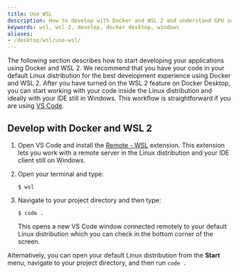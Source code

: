 ```yaml
---
title: Use WSL
description: How to develop with Docker and WSL 2 and understand GPU support for WSL
keywords: wsl, wsl 2, develop, docker desktop, windows
aliases:
- /desktop/wsl/use-wsl/
---
```


The following section describes how to start developing your applications using Docker and WSL 2. We recommend that you have your code in your default Linux distribution for the best development experience using Docker and WSL 2. After you have turned on the WSL 2 feature on Docker Desktop, you can start working with your code inside the Linux distribution and ideally with your IDE still in Windows. This workflow is straightforward if you are using [VS Code](https://code.visualstudio.com/download).

## Develop with Docker and WSL 2

1. Open VS Code and install the [Remote - WSL](https://marketplace.visualstudio.com/items?itemName=ms-vscode-remote.remote-wsl) extension. This extension lets you work with a remote server in the Linux distribution and your IDE client still on Windows.
2. Open your terminal and type:

    ```console
    $ wsl
    ```
3. Navigate to your project directory and then type:

    ```console
    $ code .
    ```

    This opens a new VS Code window connected remotely to your default Linux distribution which you can check in the bottom corner of the screen.


Alternatively, you can open your default Linux distribution from the **Start** menu, navigate to your project directory, and then run `code .`

